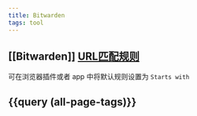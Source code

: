 ```yaml
---
title: Bitwarden
tags: tool
---
```


## [[Bitwarden]] [URL匹配规则](https://bitwarden.com/help/article/uri-match-detection/)
可在浏览器插件或者 app 中将默认规则设置为 `Starts with`
## {{query (all-page-tags)}}
